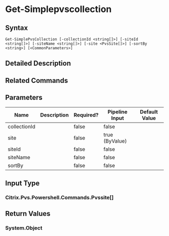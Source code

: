﻿
# Get-Simplepvscollection

## Syntax
```
Get-SimplePvsCollection [-collectionId <string[]>] [-siteId <string[]>] [-siteName <string[]>] [-site <PvsSite[]>] [-sortBy <string>] [<CommonParameters>]
```
## Detailed Description

## Related Commands

## Parameters
| Name   | Description | Required? | Pipeline Input | Default Value |
| --- | --- | --- | --- | --- |
| collectionId |  | false | false |  |
| site |  | false | true (ByValue) |  |
| siteId |  | false | false |  |
| siteName |  | false | false |  |
| sortBy |  | false | false |  |

## Input Type

### Citrix.Pvs.Powershell.Commands.Pvssite\[\]

## Return Values

### System.Object

